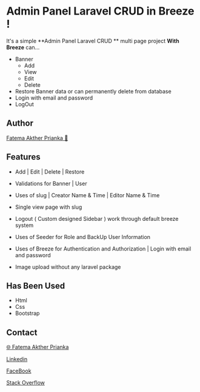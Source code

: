 # Admin Panel Laravel CRUD in Breeze !

It's a simple **Admin Panel Laravel CRUD ** multi page project **With Breeze** can...
 - Banner
    - Add
    - View
    - Edit 
    - Delete
 - Restore Banner data or can permanently delete from database
 - Login with email and password
 - LogOut

## Author

[Fatema Akther Prianka 🤗](https://github.com/Prianka-Mimi)

## Features

- Add | Edit | Delete | Restore

- Validations for Banner | User

- Uses of slug | Creator Name & Time | Editor Name & Time

- Single view page with slug

- Logout ( Custom designed Sidebar ) work through default breeze system

- Uses of Seeder for Role and BackUp User Information

- Uses of Breeze for Authentication and Authorization | Login with email and password

- Image upload without any laravel package

## Has Been Used

 - Html
 - Css
 - Bootstrap
  
## Contact

[🌐 Fatema Akther Prianka](https://webdeveloperprianka.netlify.app/)

[Linkedin](https://www.linkedin.com/in/fatema-akther-prianka/)

[FaceBook](https://www.facebook.com/fatemaaktherprianka.webdeveloper)

[Stack Overflow](https://stackoverflow.com/users/23182049/prianka-mimi)
